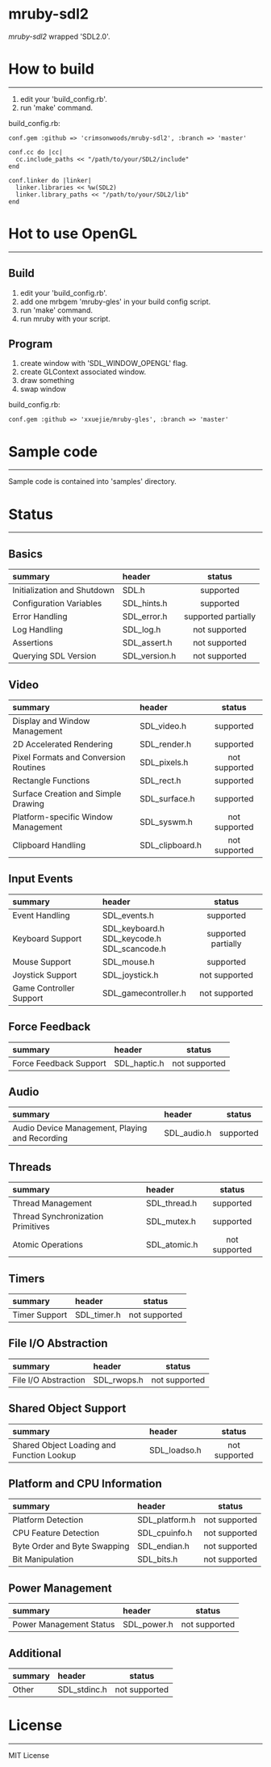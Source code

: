 mruby-sdl2
====

_mruby-sdl2_ wrapped 'SDL2.0'.

# How to build
----

1. edit your 'build_config.rb'.
2. run 'make' command.

build_config.rb:

    conf.gem :github => 'crimsonwoods/mruby-sdl2', :branch => 'master'

    conf.cc do |cc|
      cc.include_paths << "/path/to/your/SDL2/include"
    end

    conf.linker do |linker|
      linker.libraries << %w(SDL2)
      linker.library_paths << "/path/to/your/SDL2/lib"
    end

# Hot to use OpenGL
----

## Build

1. edit your 'build_config.rb'.
2. add one mrbgem 'mruby-gles' in your build config script.
3. run 'make' command.
4. run mruby with your script.

## Program

1. create window with 'SDL_WINDOW_OPENGL' flag.
2. create GLContext associated window.
3. draw something
4. swap window


build_config.rb:

    conf.gem :github => 'xxuejie/mruby-gles', :branch => 'master'

# Sample code
----

Sample code is contained into 'samples' directory.


# Status
----

## Basics

|          summary          |    header   |       status      |
|:--------------------------|:------------|:-----------------:|
|Initialization and Shutdown|SDL.h        |     supported     |
|Configuration Variables    |SDL_hints.h  |     supported     |
|Error Handling             |SDL_error.h  |supported partially|
|Log Handling               |SDL_log.h    |   not supported   |
|Assertions                 |SDL_assert.h |   not supported   |
|Querying SDL Version       |SDL_version.h|   not supported   |

## Video

|              summary                |    header     |    status   |
|:------------------------------------|:--------------|:-----------:|
|Display and Window Management        |SDL_video.h    |  supported  |
|2D Accelerated Rendering             |SDL_render.h   |  supported  |
|Pixel Formats and Conversion Routines|SDL_pixels.h   |not supported|
|Rectangle Functions                  |SDL_rect.h     |  supported  |
|Surface Creation and Simple Drawing  |SDL_surface.h  |  supported  |
|Platform-specific Window Management  |SDL_syswm.h    |not supported|
|Clipboard Handling                   |SDL_clipboard.h|not supported|

## Input Events

|        summary        |       header       |    status   |
|:----------------------|:-------------------|:-----------:|
|Event Handling         |SDL_events.h        |  supported  |
|Keyboard Support       |SDL_keyboard.h<br/>SDL_keycode.h<br/>SDL_scancode.h|supported partially|
|Mouse Support          |SDL_mouse.h         |  supported  |
|Joystick Support       |SDL_joystick.h      |not supported|
|Game Controller Support|SDL_gamecontroller.h|not supported|

## Force Feedback

|     summary          |   header   |   status    |
|:---------------------|:-----------|:-----------:|
|Force Feedback Support|SDL_haptic.h|not supported|

## Audio

|                   summary                    |  header   | status  |
|:---------------------------------------------|:----------|:-------:|
|Audio Device Management, Playing and Recording|SDL_audio.h|supported|

## Threads

|           summary               |   header   |   status    |
|:--------------------------------|:-----------|:-----------:|
|Thread Management                |SDL_thread.h|  supported  |
|Thread Synchronization Primitives|SDL_mutex.h |  supported  |
|Atomic Operations                |SDL_atomic.h|not supported|

## Timers

|   summary   |   header   |   status    |
|:------------|:-----------|:-----------:|
|Timer Support|SDL_timer.h |not supported|

## File I/O Abstraction

|      summary       |   header   |   status    |
|:-------------------|:-----------|:-----------:|
|File I/O Abstraction|SDL_rwops.h |not supported|

## Shared Object Support

|                summary                  |   header   |   status    |
|:----------------------------------------|:-----------|:-----------:|
|Shared Object Loading and Function Lookup|SDL_loadso.h|not supported|

## Platform and CPU Information

|          summary           |    header    |   status    |
|:---------------------------|:-------------|:-----------:|
|Platform Detection          |SDL_platform.h|not supported|
|CPU Feature Detection       |SDL_cpuinfo.h |not supported|
|Byte Order and Byte Swapping|SDL_endian.h  |not supported|
|Bit Manipulation            |SDL_bits.h    |not supported|

## Power Management

|        summary        |   header   |   status    |
|:----------------------|:-----------|:-----------:|
|Power Management Status|SDL_power.h |not supported|

## Additional

|summary|   header   |   status    |
|:------|:-----------|:-----------:|
|Other  |SDL_stdinc.h|not supported|

# License
----

MIT License

